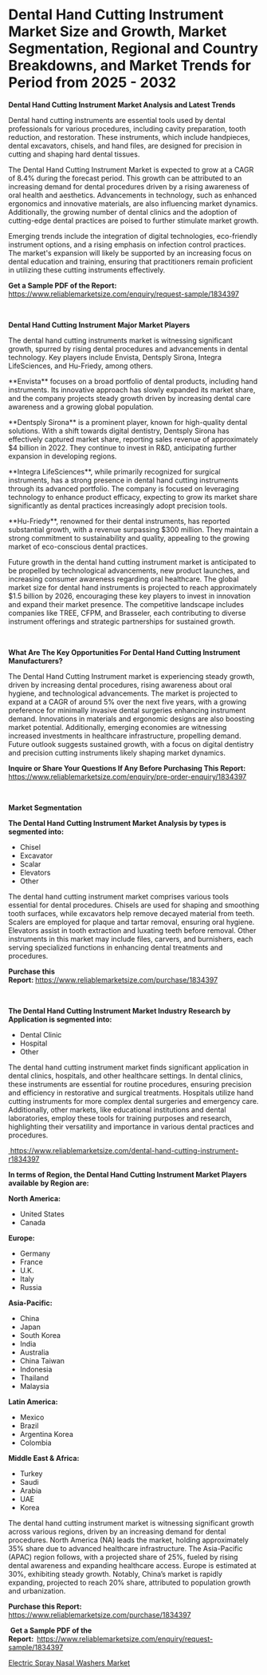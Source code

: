 <p><h1>Dental Hand Cutting Instrument Market Size and Growth, Market Segmentation, Regional and Country Breakdowns, and Market Trends for Period from 2025 -  2032</h1></p><p><strong>Dental Hand Cutting Instrument Market Analysis and Latest Trends</strong></p>
<p><p>Dental hand cutting instruments are essential tools used by dental professionals for various procedures, including cavity preparation, tooth reduction, and restoration. These instruments, which include handpieces, dental excavators, chisels, and hand files, are designed for precision in cutting and shaping hard dental tissues. </p><p>The Dental Hand Cutting Instrument Market is expected to grow at a CAGR of 8.4% during the forecast period. This growth can be attributed to an increasing demand for dental procedures driven by a rising awareness of oral health and aesthetics. Advancements in technology, such as enhanced ergonomics and innovative materials, are also influencing market dynamics. Additionally, the growing number of dental clinics and the adoption of cutting-edge dental practices are poised to further stimulate market growth. </p><p>Emerging trends include the integration of digital technologies, eco-friendly instrument options, and a rising emphasis on infection control practices. The market's expansion will likely be supported by an increasing focus on dental education and training, ensuring that practitioners remain proficient in utilizing these cutting instruments effectively.</p></p>
<p><strong>Get a Sample PDF of the Report:&nbsp;</strong> <a href="https://www.reliablemarketsize.com/enquiry/request-sample/1834397?utm_campaign=2439&utm_medium=2&utm_source=Github&utm_content=ia&utm_term=05032025&utm_id=dental-hand-cutting-instrument">https://www.reliablemarketsize.com/enquiry/request-sample/1834397</a></p>
<p>&nbsp;</p>
<p><strong>Dental Hand Cutting Instrument Major Market Players</strong></p>
<p><p>The dental hand cutting instruments market is witnessing significant growth, spurred by rising dental procedures and advancements in dental technology. Key players include Envista, Dentsply Sirona, Integra LifeSciences, and Hu-Friedy, among others. </p><p>**Envista** focuses on a broad portfolio of dental products, including hand instruments. Its innovative approach has slowly expanded its market share, and the company projects steady growth driven by increasing dental care awareness and a growing global population.</p><p>**Dentsply Sirona** is a prominent player, known for high-quality dental solutions. With a shift towards digital dentistry, Dentsply Sirona has effectively captured market share, reporting sales revenue of approximately $4 billion in 2022. They continue to invest in R&D, anticipating further expansion in developing regions.</p><p>**Integra LifeSciences**, while primarily recognized for surgical instruments, has a strong presence in dental hand cutting instruments through its advanced portfolio. The company is focused on leveraging technology to enhance product efficacy, expecting to grow its market share significantly as dental practices increasingly adopt precision tools.</p><p>**Hu-Friedy**, renowned for their dental instruments, has reported substantial growth, with a revenue surpassing $300 million. They maintain a strong commitment to sustainability and quality, appealing to the growing market of eco-conscious dental practices.</p><p>Future growth in the dental hand cutting instrument market is anticipated to be propelled by technological advancements, new product launches, and increasing consumer awareness regarding oral healthcare. The global market size for dental hand instruments is projected to reach approximately $1.5 billion by 2026, encouraging these key players to invest in innovation and expand their market presence. The competitive landscape includes companies like TREE, CFPM, and Brasseler, each contributing to diverse instrument offerings and strategic partnerships for sustained growth.</p></p>
<p>&nbsp;</p>
<p><strong>What Are The Key Opportunities For Dental Hand Cutting Instrument Manufacturers?</strong></p>
<p><p>The Dental Hand Cutting Instrument market is experiencing steady growth, driven by increasing dental procedures, rising awareness about oral hygiene, and technological advancements. The market is projected to expand at a CAGR of around 5% over the next five years, with a growing preference for minimally invasive dental surgeries enhancing instrument demand. Innovations in materials and ergonomic designs are also boosting market potential. Additionally, emerging economies are witnessing increased investments in healthcare infrastructure, propelling demand. Future outlook suggests sustained growth, with a focus on digital dentistry and precision cutting instruments likely shaping market dynamics.</p></p>
<p><strong>Inquire or Share Your Questions If Any Before Purchasing This Report:</strong> <a href="https://www.reliablemarketsize.com/enquiry/pre-order-enquiry/1834397?utm_campaign=2439&utm_medium=2&utm_source=Github&utm_content=ia&utm_term=05032025&utm_id=dental-hand-cutting-instrument">https://www.reliablemarketsize.com/enquiry/pre-order-enquiry/1834397</a></p>
<p>&nbsp;</p>
<p><strong>Market Segmentation</strong></p>
<p><strong>The Dental Hand Cutting Instrument Market Analysis by types is segmented into:</strong></p>
<p><ul><li>Chisel</li><li>Excavator</li><li>Scalar</li><li>Elevators</li><li>Other</li></ul></p>
<p><p>The dental hand cutting instrument market comprises various tools essential for dental procedures. Chisels are used for shaping and smoothing tooth surfaces, while excavators help remove decayed material from teeth. Scalers are employed for plaque and tartar removal, ensuring oral hygiene. Elevators assist in tooth extraction and luxating teeth before removal. Other instruments in this market may include files, carvers, and burnishers, each serving specialized functions in enhancing dental treatments and procedures.</p></p>
<p><strong>Purchase this Report:&nbsp;</strong><a href="https://www.reliablemarketsize.com/purchase/1834397?utm_campaign=2439&utm_medium=2&utm_source=Github&utm_content=ia&utm_term=05032025&utm_id=dental-hand-cutting-instrument">https://www.reliablemarketsize.com/purchase/1834397</a></p>
<p>&nbsp;</p>
<p><strong>The Dental Hand Cutting Instrument Market Industry Research by Application is segmented into:</strong></p>
<p><ul><li>Dental Clinic</li><li>Hospital</li><li>Other</li></ul></p>
<p><p>The dental hand cutting instrument market finds significant application in dental clinics, hospitals, and other healthcare settings. In dental clinics, these instruments are essential for routine procedures, ensuring precision and efficiency in restorative and surgical treatments. Hospitals utilize hand cutting instruments for more complex dental surgeries and emergency care. Additionally, other markets, like educational institutions and dental laboratories, employ these tools for training purposes and research, highlighting their versatility and importance in various dental practices and procedures.</p></p>
<p><a href="https://www.reliablemarketsize.com/dental-hand-cutting-instrument-r1834397?utm_campaign=2439&utm_medium=2&utm_source=Github&utm_content=ia&utm_term=05032025&utm_id=dental-hand-cutting-instrument">&nbsp;https://www.reliablemarketsize.com/dental-hand-cutting-instrument-r1834397</a></p>
<p><strong>In terms of Region, the Dental Hand Cutting Instrument Market Players available by Region are:</strong></p>
<p>
    <p> <strong> North America: </strong>
        <ul>
            <li>United States</li>
            <li>Canada</li>
        </ul>
        </p> 
    <p> <strong> Europe: </strong>
        <ul>
            <li>Germany</li>
            <li>France</li>
            <li>U.K.</li>
            <li>Italy</li>
            <li>Russia</li>
        </ul>
        </p> 
    <p> <strong> Asia-Pacific: </strong>
        <ul>
            <li>China</li>
            <li>Japan</li>
            <li>South Korea</li>
            <li>India</li>
            <li>Australia</li>
            <li>China Taiwan</li>
            <li>Indonesia</li>
            <li>Thailand</li>
            <li>Malaysia</li>
        </ul>
        </p> 
    <p> <strong> Latin America: </strong>
        <ul>
            <li>Mexico</li>
            <li>Brazil</li>
            <li>Argentina Korea</li>
            <li>Colombia</li>
        </ul>
        </p> 
    <p> <strong> Middle East & Africa: </strong>
        <ul>
            <li>Turkey</li>
            <li>Saudi</li>
            <li>Arabia</li>
            <li>UAE</li>
            <li>Korea</li>
        </ul>
    </p>
    </p>
<p><p>The dental hand cutting instrument market is witnessing significant growth across various regions, driven by an increasing demand for dental procedures. North America (NA) leads the market, holding approximately 35% share due to advanced healthcare infrastructure. The Asia-Pacific (APAC) region follows, with a projected share of 25%, fueled by rising dental awareness and expanding healthcare access. Europe is estimated at 30%, exhibiting steady growth. Notably, China’s market is rapidly expanding, projected to reach 20% share, attributed to population growth and urbanization.</p></p>
<p><strong>Purchase this Report: </strong><a href="https://www.reliablemarketsize.com/purchase/1834397?utm_campaign=2439&utm_medium=2&utm_source=Github&utm_content=ia&utm_term=05032025&utm_id=dental-hand-cutting-instrument">https://www.reliablemarketsize.com/purchase/1834397</a></p>
<p>&nbsp;<strong>Get a Sample PDF of the Report:&nbsp;&nbsp;</strong><a href="https://www.reliablemarketsize.com/enquiry/request-sample/1834397?utm_campaign=2439&utm_medium=2&utm_source=Github&utm_content=ia&utm_term=05032025&utm_id=dental-hand-cutting-instrument">https://www.reliablemarketsize.com/enquiry/request-sample/1834397</a></p>
<p><strong></strong></p>
<p><p><a href="https://github.com/kathiestrine5ty/Market-Research-Report-List-1/blob/main/electric-spray-nasal-washers-market.md?utm_campaign=2439&utm_medium=2&utm_source=Github&utm_content=ia&utm_term=05032025&utm_id=dental-hand-cutting-instrument">Electric Spray Nasal Washers Market</a></p></p>